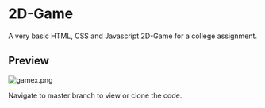 # 2D-Game
A very basic HTML, CSS and Javascript 2D-Game for a college assignment.

## Preview
![gamex.png](https://i.postimg.cc/FHsBp5HP/gamex.png)

Navigate to master branch to view or clone the code.
